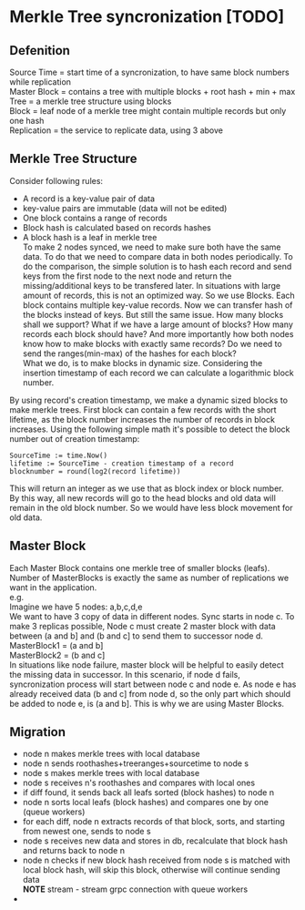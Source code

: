 # Merkle Tree syncronization [TODO]
## Defenition   
Source Time = start time of a syncronization, to have same block numbers while replication  
Master Block = contains a tree with multiple blocks + root hash + min + max   
Tree = a merkle tree structure using blocks   
Block = leaf node of a merkle tree might contain multiple records but only one hash   
Replication = the service to replicate data, using 3 above   

## Merkle Tree Structure
Consider following rules:  
- A record is a key-value pair of data
- key-value pairs are immutable (data will not be edited)
- One block contains a range of records    
- Block hash is calculated based on records hashes   
- A block hash is a leaf in merkle tree   
To make 2 nodes synced, we need to make sure both have the same data. To do that we need to compare data in both nodes periodically. To do the comparison, the simple solution is to hash each record and send keys from the first node to the next node and return the missing/additional keys to be transfered later. In situations with large amount of records, this is not an optimized way. So we use Blocks. Each block contains multiple key-value records. Now we can transfer hash of the blocks instead of keys. But still the same issue. How many blocks shall we support? What if we have a large amount of blocks? How many records each block should have? And more importantly how both nodes know how to make blocks with exactly same records? Do we need to send the ranges(min-max) of the hashes for each block?   
What we do, is to make blocks in dynamic size. Considering the insertion timestamp of each record we can calculate a logarithmic block number.   

By using record's creation timestamp, we make a dynamic sized blocks to make merkle trees. First block can contain a few records with the short lifetime, as the block number increases the number of records in block increases. Using the following simple math it's possible to detect the block number out of creation timestamp:  
```
SourceTime := time.Now()
lifetime := SourceTime - creation timestamp of a record
blocknumber = round(log2(record lifetime))
```   

This will return an integer as we use that as block index or block number.  
By this way, all new records will go to the head blocks and old data will remain in the old block number. So we would have less block movement for old data.  


## Master Block
Each Master Block contains one merkle tree of smaller blocks (leafs). Number of MasterBlocks is exactly the same as number of replications we want in the application.  
e.g.   
Imagine we have 5 nodes: a,b,c,d,e  
We want to have 3 copy of data in different nodes. Sync starts in node c. To make 3 replicas possible, Node c must create 2 master block with data between (a and b] and (b and c] to send them to successor node d.   
MasterBlock1 = (a and b]   
MasterBlock2 = (b and c]   
In situations like node failure, master block will be helpful to easily detect the missing data in successor. In this scenario, if node d fails, syncronization process will start between node c and node e. As node e has already received data (b and c] from node d, so the only part which should be added to node e, is (a and b]. This is why we are using Master Blocks.  

## Migration
- node n makes merkle trees with local database  
- node n sends roothashes+treeranges+sourcetime to node s  
- node s makes merkle trees with local database  
- node s receives n's roothashes and compares with local ones  
- if diff found, it sends back all leafs sorted (block hashes) to node n  
- node n sorts local leafs (block hashes) and compares one by one (queue workers)  
- for each diff, node n extracts records of that block, sorts, and starting from newest one, sends to node s  
- node s receives new data and stores in db, recalculate that block hash and returns back to node n  
- node n checks if new block hash received from node s is matched with local block hash, will skip this block, otherwise will continue sending data  
**NOTE** stream - stream grpc connection with queue workers  
- 
